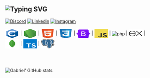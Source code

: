 #
## ![Typing SVG](https://readme-typing-svg.herokuapp.com/?color=d6699e&size50&center=true&vCenter=true&width=970&lines=Hello,+I'+am+Gabriel!;Welcome!☕)
[![Discord](https://img.shields.io/badge/Discord-7289DA?style=for-the-badge&logo=discord&logoColor=white)](https://discord.gg/v4g3jynJxu)
[![Linkedin](https://img.shields.io/badge/LinkedIn-0077B5?style=for-the-badge&logo=linkedin&logoColor=white)](https://www.linkedin.com/in/gabriel-ramos-797813242/)
[![Instagram](https://img.shields.io/badge/Instagram-E4405F?style=for-the-badge&logo=instagram&logoColor=white)](https://www.instagram.com/gabrielramosst/) 
<div style="margin-right: 50px;"> 
 <img align="center" alt="C" height="30" width="45" src="https://raw.githubusercontent.com/devicons/devicon/master/icons/c/c-original.svg"> |
 <img align="center" alt="Node.js" height="30" width="45" src="https://raw.githubusercontent.com/devicons/devicon/master/icons/nodejs/nodejs-original.svg"> |
 <img align="center" alt="php" height="30" width="45" src="https://raw.githubusercontent.com/devicons/devicon/master/icons/html5/html5-original.svg"> |
 <img align="center" alt="php" height="30" width="45" src="https://raw.githubusercontent.com/devicons/devicon/master/icons/css3/css3-original.svg"> |
 <img align="center" alt="php" height="35" width="45" src="https://raw.githubusercontent.com/devicons/devicon/master/icons/bootstrap/bootstrap-original.svg"> |
 <img align="center" alt="js" height="30" width="45" src="https://raw.githubusercontent.com/devicons/devicon/master/icons/javascript/javascript-original.svg"> | 
 <img align="center" alt="php" height="30" width="45" src="https://cdn.jsdelivr.net/gh/devicons/devicon/icons/react/react-original.svg"> |
<img align="center" alt="Express.js" height="30" width="45" src="https://raw.githubusercontent.com/devicons/devicon/master/icons/express/express-original.svg"> |
 <img align="center" alt="MongoDB" height="30" width="45" src="https://raw.githubusercontent.com/devicons/devicon/master/icons/mongodb/mongodb-original.svg"> |
 <img align="center" alt="TypeScript" height="30" width="45" src="https://raw.githubusercontent.com/devicons/devicon/master/icons/typescript/typescript-original.svg"> |
 <img align="center" alt="PostgreSQL" height="30" width="45" src="https://raw.githubusercontent.com/devicons/devicon/master/icons/postgresql/postgresql-original.svg">


 <br><br>


![Gabriel' GitHub stats](https://github-readme-stats.vercel.app/api?username=thegabriell&show_icons=true&theme=transparent&cache_seconds=1800)

